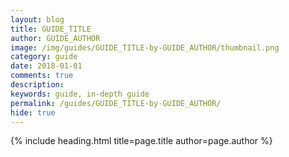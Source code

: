 ```yaml
---
layout: blog
title: GUIDE_TITLE
author: GUIDE_AUTHOR
image: /img/guides/GUIDE_TITLE-by-GUIDE_AUTHOR/thumbnail.png
category: guide
date: 2018-01-01
comments: true
description: 
keywords: guide, in-depth guide
permalink: /guides/GUIDE_TITLE-by-GUIDE_AUTHOR/
hide: true
---
```


{% include heading.html title=page.title author=page.author %}


